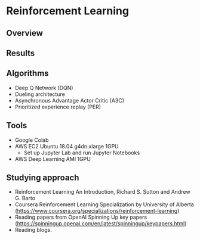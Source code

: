 # Reinforcement Learning

## Overview

## Results

## Algorithms

* Deep Q Network (DQN)
* Dueling architecture
* Asynchronous Advantage Actor Critic (A3C)
* Prioritized experience replay (PER)

## Tools

* Google Colab
* AWS EC2 Ubuntu 18.04 g4dn.xlarge 1GPU
  * Set up Jupyter Lab and run Jupyter Notebooks
* AWS Deep Learning AMI 1GPU

## Studying approach

* Reinforcement Learning An Introduction, Richard S. Sutton and Andrew G. Barto
* Coursera Reinforcement Learning Specialization by University of Alberta (https://www.coursera.org/specializations/reinforcement-learning)
* Reading papers from OpenAI Spinning Up key papers (https://spinningup.openai.com/en/latest/spinningup/keypapers.html)
* Reading blogs.
